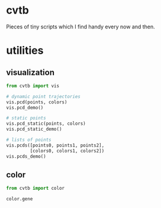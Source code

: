 # cvtb
Pieces of tiny scripts which I find handy every now and then.

# utilities
## visualization
```python
from cvtb import vis

# dynamic point trajectories
vis.pcd(points, colors)  
vis.pcd_demo()

# static points
vis.pcd_static(points, colors)
vis.pcd_static_demo()

# lists of points
vis.pcds([points0, points1, points2], 
         [colors0, colors1, colors2])
vis.pcds_demo()
```

## color
```python
from cvtb import color

color.gene
```

